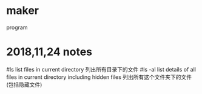 # maker
program

# 2018,11,24 notes
#ls list files in current directory
   列出所有目录下的文件
#ls -al
list details of all files in current directory including hidden files
列出所有这个文件夹下的文件(包括隐藏文件)






